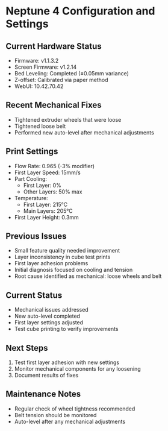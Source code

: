 # Neptune 4 Configuration and Settings

## Current Hardware Status
- Firmware: v1.1.3.2
- Screen Firmware: v1.2.14
- Bed Leveling: Completed (±0.05mm variance)
- Z-offset: Calibrated via paper method
- WebUI: 10.42.70.42

## Recent Mechanical Fixes
- Tightened extruder wheels that were loose
- Tightened loose belt
- Performed new auto-level after mechanical adjustments

## Print Settings
- Flow Rate: 0.965 (-3% modifier)
- First Layer Speed: 15mm/s
- Part Cooling: 
  - First Layer: 0%
  - Other Layers: 50% max
- Temperature: 
  - First Layer: 215°C
  - Main Layers: 205°C
- First Layer Height: 0.3mm

## Previous Issues
- Small feature quality needed improvement
- Layer inconsistency in cube test prints
- First layer adhesion problems
- Initial diagnosis focused on cooling and tension
- Root cause identified as mechanical: loose wheels and belt

## Current Status
- Mechanical issues addressed
- New auto-level completed
- First layer settings adjusted
- Test cube printing to verify improvements

## Next Steps
1. Test first layer adhesion with new settings
2. Monitor mechanical components for any loosening
3. Document results of fixes

## Maintenance Notes
- Regular check of wheel tightness recommended
- Belt tension should be monitored
- Auto-level after any mechanical adjustments